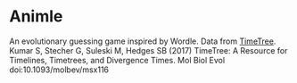 # Animle

An evolutionary guessing game inspired by Wordle. Data from [TimeTree](http://timetree.org/). Kumar S, Stecher G, Suleski M, Hedges SB (2017) TimeTree: A Resource for Timelines, Timetrees, and Divergence Times. Mol Biol Evol doi:10.1093/molbev/msx116